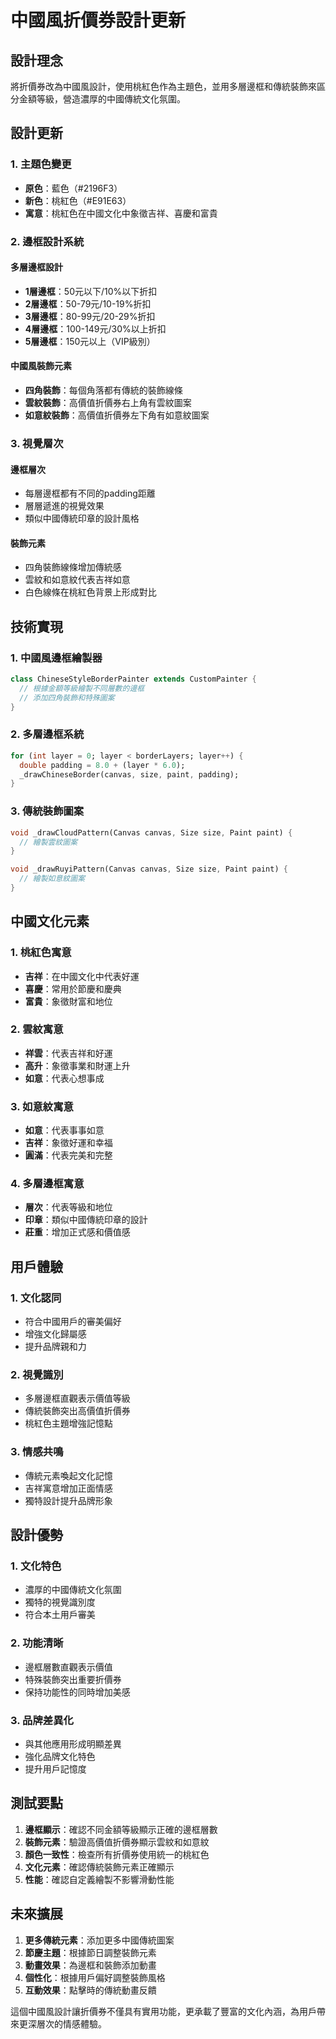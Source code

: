 # 中國風折價券設計更新

## 設計理念

將折價券改為中國風設計，使用桃紅色作為主題色，並用多層邊框和傳統裝飾來區分金額等級，營造濃厚的中國傳統文化氛圍。

## 設計更新

### 1. 主題色變更
- **原色**：藍色（#2196F3）
- **新色**：桃紅色（#E91E63）
- **寓意**：桃紅色在中國文化中象徵吉祥、喜慶和富貴

### 2. 邊框設計系統

#### 多層邊框設計
- **1層邊框**：50元以下/10%以下折扣
- **2層邊框**：50-79元/10-19%折扣
- **3層邊框**：80-99元/20-29%折扣
- **4層邊框**：100-149元/30%以上折扣
- **5層邊框**：150元以上（VIP級別）

#### 中國風裝飾元素
- **四角裝飾**：每個角落都有傳統的裝飾線條
- **雲紋裝飾**：高價值折價券右上角有雲紋圖案
- **如意紋裝飾**：高價值折價券左下角有如意紋圖案

### 3. 視覺層次

#### 邊框層次
- 每層邊框都有不同的padding距離
- 層層遞進的視覺效果
- 類似中國傳統印章的設計風格

#### 裝飾元素
- 四角裝飾線條增加傳統感
- 雲紋和如意紋代表吉祥如意
- 白色線條在桃紅色背景上形成對比

## 技術實現

### 1. 中國風邊框繪製器
```dart
class ChineseStyleBorderPainter extends CustomPainter {
  // 根據金額等級繪製不同層數的邊框
  // 添加四角裝飾和特殊圖案
}
```

### 2. 多層邊框系統
```dart
for (int layer = 0; layer < borderLayers; layer++) {
  double padding = 8.0 + (layer * 6.0);
  _drawChineseBorder(canvas, size, paint, padding);
}
```

### 3. 傳統裝飾圖案
```dart
void _drawCloudPattern(Canvas canvas, Size size, Paint paint) {
  // 繪製雲紋圖案
}

void _drawRuyiPattern(Canvas canvas, Size size, Paint paint) {
  // 繪製如意紋圖案
}
```

## 中國文化元素

### 1. 桃紅色寓意
- **吉祥**：在中國文化中代表好運
- **喜慶**：常用於節慶和慶典
- **富貴**：象徵財富和地位

### 2. 雲紋寓意
- **祥雲**：代表吉祥和好運
- **高升**：象徵事業和財運上升
- **如意**：代表心想事成

### 3. 如意紋寓意
- **如意**：代表事事如意
- **吉祥**：象徵好運和幸福
- **圓滿**：代表完美和完整

### 4. 多層邊框寓意
- **層次**：代表等級和地位
- **印章**：類似中國傳統印章的設計
- **莊重**：增加正式感和價值感

## 用戶體驗

### 1. 文化認同
- 符合中國用戶的審美偏好
- 增強文化歸屬感
- 提升品牌親和力

### 2. 視覺識別
- 多層邊框直觀表示價值等級
- 傳統裝飾突出高價值折價券
- 桃紅色主題增強記憶點

### 3. 情感共鳴
- 傳統元素喚起文化記憶
- 吉祥寓意增加正面情感
- 獨特設計提升品牌形象

## 設計優勢

### 1. 文化特色
- 濃厚的中國傳統文化氛圍
- 獨特的視覺識別度
- 符合本土用戶審美

### 2. 功能清晰
- 邊框層數直觀表示價值
- 特殊裝飾突出重要折價券
- 保持功能性的同時增加美感

### 3. 品牌差異化
- 與其他應用形成明顯差異
- 強化品牌文化特色
- 提升用戶記憶度

## 測試要點

1. **邊框顯示**：確認不同金額等級顯示正確的邊框層數
2. **裝飾元素**：驗證高價值折價券顯示雲紋和如意紋
3. **顏色一致性**：檢查所有折價券使用統一的桃紅色
4. **文化元素**：確認傳統裝飾元素正確顯示
5. **性能**：確認自定義繪製不影響滑動性能

## 未來擴展

1. **更多傳統元素**：添加更多中國傳統圖案
2. **節慶主題**：根據節日調整裝飾元素
3. **動畫效果**：為邊框和裝飾添加動畫
4. **個性化**：根據用戶偏好調整裝飾風格
5. **互動效果**：點擊時的傳統動畫反饋

這個中國風設計讓折價券不僅具有實用功能，更承載了豐富的文化內涵，為用戶帶來更深層次的情感體驗。
